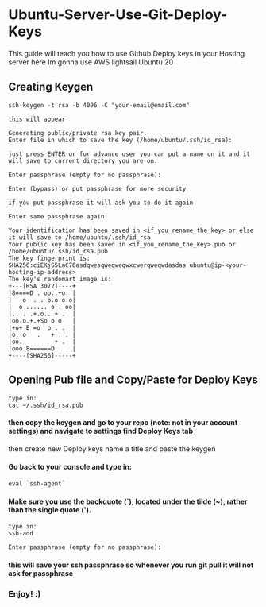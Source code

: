# Ubuntu-Server-Use-Git-Deploy-Keys

This guide will teach you how to use Github Deploy keys in your Hosting server here Im gonna use AWS lightsail Ubuntu 20

## Creating Keygen
```
ssh-keygen -t rsa -b 4096 -C "your-email@email.com"

this will appear

Generating public/private rsa key pair.
Enter file in which to save the key (/home/ubuntu/.ssh/id_rsa):

just press ENTER or for advance user you can put a name on it and it will save to current directory you are on.

Enter passphrase (empty for no passphrase):

Enter (bypass) or put passphrase for more security

if you put passphrase it will ask you to do it again

Enter same passphrase again:

Your identification has been saved in <if_you_rename_the_key> or else it will save to /home/ubuntu/.ssh/id_rsa
Your public key has been saved in <if_you_rename_the_key>.pub or /home/ubuntu/.ssh/id_rsa.pub
The key fingerprint is:
SHA256:ciEKjS5LaC76asdqwesqweqweqwxcwerqweqwdasdas ubuntu@ip-<your-hosting-ip-address>
The key's randomart image is:
+---[RSA 3072]----+
|8====D . oo..+o. |
|   o  . . o.o.o.o|
|  o ...... o . oo|
|.. . .+.o.. + .  |
|oo.o.+.+So o o   |
|+o+ E =o  o . .  |
|o. o   .   + . . |
|oo.         + .  |
|ooo 8======D .   |
+----[SHA256]-----+

```

## Opening Pub file and Copy/Paste for Deploy Keys
```
type in:
cat ~/.ssh/id_rsa.pub
```
#### then copy the keygen and go to your repo (note: not in your account settings) and navigate to settings find Deploy Keys tab
then create new Deploy keys name a title and paste the keygen 


#### Go back to your console and type in:
```
eval `ssh-agent`
```

#### Make sure you use the backquote (`), located under the tilde (~), rather than the single quote (').

```
type in:
ssh-add

Enter passphrase (empty for no passphrase):
```
#### this will save your ssh passphrase so whenever you run git pull it will not ask for passphrase

### Enjoy! :)
